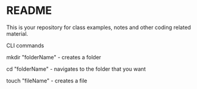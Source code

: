 # README

This is your repository for class examples, notes and other coding related material.

CLI commands

mkdir "folderName" - creates a folder

cd "folderName" - navigates to the folder that you want

touch "fileName" - creates a file
